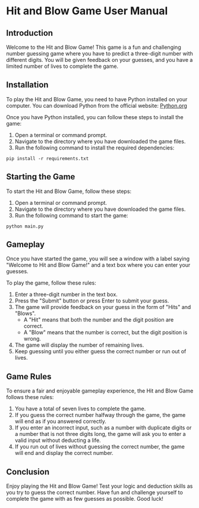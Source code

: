 # Hit and Blow Game User Manual

## Introduction

Welcome to the Hit and Blow Game! This game is a fun and challenging number guessing game where you have to predict a three-digit number with different digits. You will be given feedback on your guesses, and you have a limited number of lives to complete the game.

## Installation

To play the Hit and Blow Game, you need to have Python installed on your computer. You can download Python from the official website: [Python.org](https://www.python.org/downloads/)

Once you have Python installed, you can follow these steps to install the game:

1. Open a terminal or command prompt.
2. Navigate to the directory where you have downloaded the game files.
3. Run the following command to install the required dependencies:

```
pip install -r requirements.txt
```

## Starting the Game

To start the Hit and Blow Game, follow these steps:

1. Open a terminal or command prompt.
2. Navigate to the directory where you have downloaded the game files.
3. Run the following command to start the game:

```
python main.py
```

## Gameplay

Once you have started the game, you will see a window with a label saying "Welcome to Hit and Blow Game!" and a text box where you can enter your guesses.

To play the game, follow these rules:

1. Enter a three-digit number in the text box.
2. Press the "Submit" button or press Enter to submit your guess.
3. The game will provide feedback on your guess in the form of "Hits" and "Blows".
   - A "Hit" means that both the number and the digit position are correct.
   - A "Blow" means that the number is correct, but the digit position is wrong.
4. The game will display the number of remaining lives.
5. Keep guessing until you either guess the correct number or run out of lives.

## Game Rules

To ensure a fair and enjoyable gameplay experience, the Hit and Blow Game follows these rules:

1. You have a total of seven lives to complete the game.
2. If you guess the correct number halfway through the game, the game will end as if you answered correctly.
3. If you enter an incorrect input, such as a number with duplicate digits or a number that is not three digits long, the game will ask you to enter a valid input without deducting a life.
4. If you run out of lives without guessing the correct number, the game will end and display the correct number.

## Conclusion

Enjoy playing the Hit and Blow Game! Test your logic and deduction skills as you try to guess the correct number. Have fun and challenge yourself to complete the game with as few guesses as possible. Good luck!